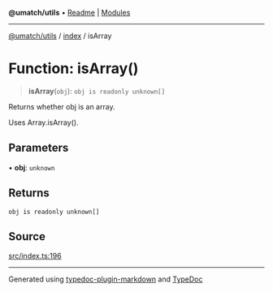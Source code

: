 **@umatch/utils** • [Readme](../../index.md) \| [Modules](../../modules.md)

***

[@umatch/utils](../../modules.md) / [index](../index.md) / isArray

# Function: isArray()

> **isArray**(`obj`): `obj is readonly unknown[]`

Returns whether obj is an array.

Uses Array.isArray().

## Parameters

• **obj**: `unknown`

## Returns

`obj is readonly unknown[]`

## Source

[src/index.ts:196](https://github.com/umatch-oficial/utils/blob/1c5b195/src/index.ts#L196)

***

Generated using [typedoc-plugin-markdown](https://www.npmjs.com/package/typedoc-plugin-markdown) and [TypeDoc](https://typedoc.org/)
